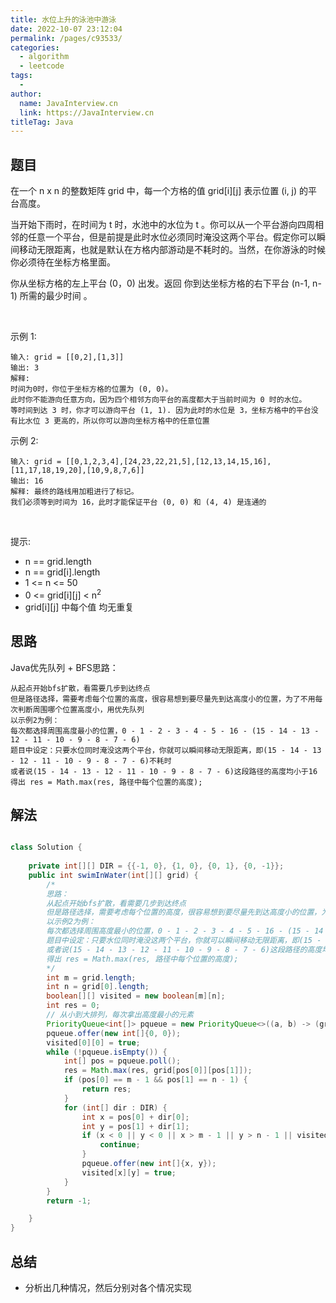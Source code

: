 ```yaml
---
title: 水位上升的泳池中游泳
date: 2022-10-07 23:12:04
permalink: /pages/c93533/
categories:
  - algorithm
  - leetcode
tags:
  - 
author: 
  name: JavaInterview.cn
  link: https://JavaInterview.cn
titleTag: Java
---
```


## 题目

在一个 n x n 的整数矩阵 grid 中，每一个方格的值 grid[i][j] 表示位置 (i, j) 的平台高度。

当开始下雨时，在时间为 t 时，水池中的水位为 t 。你可以从一个平台游向四周相邻的任意一个平台，但是前提是此时水位必须同时淹没这两个平台。假定你可以瞬间移动无限距离，也就是默认在方格内部游动是不耗时的。当然，在你游泳的时候你必须待在坐标方格里面。

你从坐标方格的左上平台 (0，0) 出发。返回 你到达坐标方格的右下平台 (n-1, n-1) 所需的最少时间 。

 

示例 1:



    输入: grid = [[0,2],[1,3]]
    输出: 3
    解释:
    时间为0时，你位于坐标方格的位置为 (0, 0)。
    此时你不能游向任意方向，因为四个相邻方向平台的高度都大于当前时间为 0 时的水位。
    等时间到达 3 时，你才可以游向平台 (1, 1). 因为此时的水位是 3，坐标方格中的平台没有比水位 3 更高的，所以你可以游向坐标方格中的任意位置
示例 2:



    输入: grid = [[0,1,2,3,4],[24,23,22,21,5],[12,13,14,15,16],[11,17,18,19,20],[10,9,8,7,6]]
    输出: 16
    解释: 最终的路线用加粗进行了标记。
    我们必须等到时间为 16，此时才能保证平台 (0, 0) 和 (4, 4) 是连通的
 

提示:

- n == grid.length
- n == grid[i].length
- 1 <= n <= 50
- 0 <= grid[i][j] < n<sup>2</sup>
- grid[i][j] 中每个值 均无重复


## 思路

Java优先队列 + BFS思路：

    从起点开始bfs扩散，看需要几步到达终点
    但是路径选择，需要考虑每个位置的高度，很容易想到要尽量先到达高度小的位置，为了不用每次判断周围哪个位置高度小，用优先队列
    以示例2为例：
    每次都选择周围高度最小的位置，0 - 1 - 2 - 3 - 4 - 5 - 16 - (15 - 14 - 13 - 12 - 11 - 10 - 9 - 8 - 7 - 6)
    题目中设定：只要水位同时淹没这两个平台，你就可以瞬间移动无限距离，即(15 - 14 - 13 - 12 - 11 - 10 - 9 - 8 - 7 - 6)不耗时
    或者说(15 - 14 - 13 - 12 - 11 - 10 - 9 - 8 - 7 - 6)这段路径的高度均小于16
    得出 res = Math.max(res, 路径中每个位置的高度);

## 解法
```java

class Solution {
    
    private int[][] DIR = {{-1, 0}, {1, 0}, {0, 1}, {0, -1}};
    public int swimInWater(int[][] grid) {
        /*
        思路：
        从起点开始bfs扩散，看需要几步到达终点
        但是路径选择，需要考虑每个位置的高度，很容易想到要尽量先到达高度小的位置，为了不用每次判断周围哪个位置高度小，用优先队列
        以示例2为例：
        每次都选择周围高度最小的位置，0 - 1 - 2 - 3 - 4 - 5 - 16 - (15 - 14 - 13 - 12 - 11 - 10 - 9 - 8 - 7 - 6)
        题目中设定：只要水位同时淹没这两个平台，你就可以瞬间移动无限距离，即(15 - 14 - 13 - 12 - 11 - 10 - 9 - 8 - 7 - 6)不耗时
        或者说(15 - 14 - 13 - 12 - 11 - 10 - 9 - 8 - 7 - 6)这段路径的高度均小于16
        得出 res = Math.max(res, 路径中每个位置的高度);
        */
        int m = grid.length;
        int n = grid[0].length;
        boolean[][] visited = new boolean[m][n];
        int res = 0;
        // 从小到大排列，每次拿出高度最小的元素
        PriorityQueue<int[]> pqueue = new PriorityQueue<>((a, b) -> (grid[a[0]][a[1]] - grid[b[0]][b[1]]));
        pqueue.offer(new int[]{0, 0});
        visited[0][0] = true;
        while (!pqueue.isEmpty()) {
            int[] pos = pqueue.poll();
            res = Math.max(res, grid[pos[0]][pos[1]]);
            if (pos[0] == m - 1 && pos[1] == n - 1) {
                return res;
            }
            for (int[] dir : DIR) {
                int x = pos[0] + dir[0];
                int y = pos[1] + dir[1];
                if (x < 0 || y < 0 || x > m - 1 || y > n - 1 || visited[x][y]) {
                    continue;
                }
                pqueue.offer(new int[]{x, y});
                visited[x][y] = true;
            }
        }
        return -1;

    }
}
```

## 总结

- 分析出几种情况，然后分别对各个情况实现 
